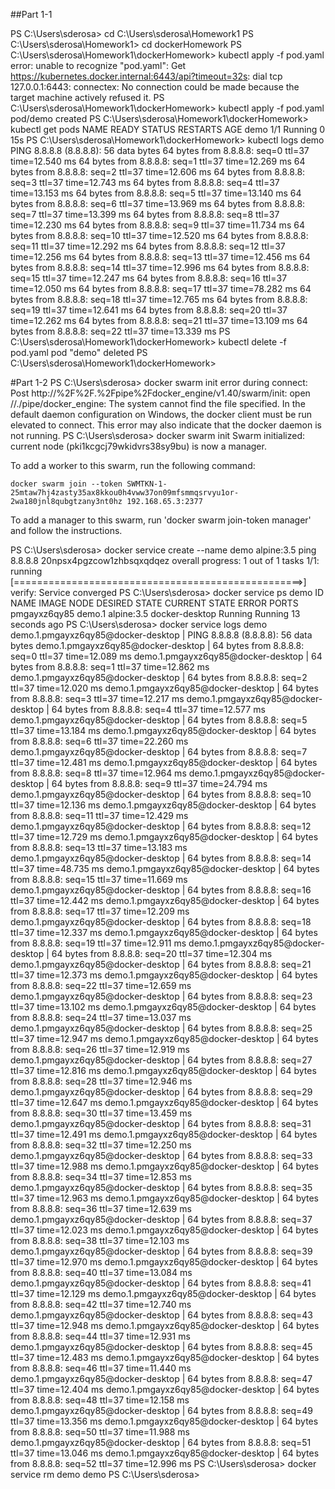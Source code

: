 ##Part 1-1

PS C:\Users\sderosa> cd C:\Users\sderosa\Homework1
PS C:\Users\sderosa\Homework1> cd dockerHomework
PS C:\Users\sderosa\Homework1\dockerHomework> kubectl apply -f pod.yaml
error: unable to recognize "pod.yaml": Get https://kubernetes.docker.internal:6443/api?timeout=32s: dial tcp 127.0.0.1:6443: connectex: No connection could be made because the target machine actively refused it.
PS C:\Users\sderosa\Homework1\dockerHomework> kubectl apply -f pod.yaml
pod/demo created
PS C:\Users\sderosa\Homework1\dockerHomework> kubectl get pods
NAME   READY   STATUS    RESTARTS   AGE
demo   1/1     Running   0          15s
PS C:\Users\sderosa\Homework1\dockerHomework> kubectl logs demo
PING 8.8.8.8 (8.8.8.8): 56 data bytes
64 bytes from 8.8.8.8: seq=0 ttl=37 time=12.540 ms
64 bytes from 8.8.8.8: seq=1 ttl=37 time=12.269 ms
64 bytes from 8.8.8.8: seq=2 ttl=37 time=12.606 ms
64 bytes from 8.8.8.8: seq=3 ttl=37 time=12.743 ms
64 bytes from 8.8.8.8: seq=4 ttl=37 time=13.153 ms
64 bytes from 8.8.8.8: seq=5 ttl=37 time=13.140 ms
64 bytes from 8.8.8.8: seq=6 ttl=37 time=13.969 ms
64 bytes from 8.8.8.8: seq=7 ttl=37 time=13.399 ms
64 bytes from 8.8.8.8: seq=8 ttl=37 time=12.230 ms
64 bytes from 8.8.8.8: seq=9 ttl=37 time=11.734 ms
64 bytes from 8.8.8.8: seq=10 ttl=37 time=12.520 ms
64 bytes from 8.8.8.8: seq=11 ttl=37 time=12.292 ms
64 bytes from 8.8.8.8: seq=12 ttl=37 time=12.256 ms
64 bytes from 8.8.8.8: seq=13 ttl=37 time=12.456 ms
64 bytes from 8.8.8.8: seq=14 ttl=37 time=12.996 ms
64 bytes from 8.8.8.8: seq=15 ttl=37 time=12.247 ms
64 bytes from 8.8.8.8: seq=16 ttl=37 time=12.050 ms
64 bytes from 8.8.8.8: seq=17 ttl=37 time=78.282 ms
64 bytes from 8.8.8.8: seq=18 ttl=37 time=12.765 ms
64 bytes from 8.8.8.8: seq=19 ttl=37 time=12.641 ms
64 bytes from 8.8.8.8: seq=20 ttl=37 time=12.262 ms
64 bytes from 8.8.8.8: seq=21 ttl=37 time=13.109 ms
64 bytes from 8.8.8.8: seq=22 ttl=37 time=13.339 ms
PS C:\Users\sderosa\Homework1\dockerHomework> kubectl delete -f pod.yaml
pod "demo" deleted
PS C:\Users\sderosa\Homework1\dockerHomework>


#Part 1-2
PS C:\Users\sderosa> docker swarm init
error during connect: Post http://%2F%2F.%2Fpipe%2Fdocker_engine/v1.40/swarm/init: open //./pipe/docker_engine: The system cannot find the file specified. In the default daemon configuration on Windows, the docker client must be run elevated to connect. This error may also indicate that the docker daemon is not running.
PS C:\Users\sderosa> docker swarm init
Swarm initialized: current node (pki1kcgcj79wkidvrs38sy9bu) is now a manager.

To add a worker to this swarm, run the following command:

    docker swarm join --token SWMTKN-1-25mtaw7hj4zasty35ax8kkou0h4vww37on09mfsmmqsrvyu1or-2wa180jnl8qubgtzany3nt0hz 192.168.65.3:2377

To add a manager to this swarm, run 'docker swarm join-token manager' and follow the instructions.

PS C:\Users\sderosa> docker service create --name demo alpine:3.5 ping 8.8.8.8
20npsx4pgzcow1zhbsqxqdqez
overall progress: 1 out of 1 tasks
1/1: running   [==================================================>]
verify: Service converged
PS C:\Users\sderosa> docker service ps demo
ID                  NAME                IMAGE               NODE                DESIRED STATE       CURRENT STATE            ERROR               PORTS
pmgayxz6qy85        demo.1              alpine:3.5          docker-desktop      Running             Running 13 seconds ago
PS C:\Users\sderosa> docker service logs demo
demo.1.pmgayxz6qy85@docker-desktop    | PING 8.8.8.8 (8.8.8.8): 56 data bytes
demo.1.pmgayxz6qy85@docker-desktop    | 64 bytes from 8.8.8.8: seq=0 ttl=37 time=12.089 ms
demo.1.pmgayxz6qy85@docker-desktop    | 64 bytes from 8.8.8.8: seq=1 ttl=37 time=12.862 ms
demo.1.pmgayxz6qy85@docker-desktop    | 64 bytes from 8.8.8.8: seq=2 ttl=37 time=12.020 ms
demo.1.pmgayxz6qy85@docker-desktop    | 64 bytes from 8.8.8.8: seq=3 ttl=37 time=12.217 ms
demo.1.pmgayxz6qy85@docker-desktop    | 64 bytes from 8.8.8.8: seq=4 ttl=37 time=12.577 ms
demo.1.pmgayxz6qy85@docker-desktop    | 64 bytes from 8.8.8.8: seq=5 ttl=37 time=13.184 ms
demo.1.pmgayxz6qy85@docker-desktop    | 64 bytes from 8.8.8.8: seq=6 ttl=37 time=22.260 ms
demo.1.pmgayxz6qy85@docker-desktop    | 64 bytes from 8.8.8.8: seq=7 ttl=37 time=12.481 ms
demo.1.pmgayxz6qy85@docker-desktop    | 64 bytes from 8.8.8.8: seq=8 ttl=37 time=12.964 ms
demo.1.pmgayxz6qy85@docker-desktop    | 64 bytes from 8.8.8.8: seq=9 ttl=37 time=24.794 ms
demo.1.pmgayxz6qy85@docker-desktop    | 64 bytes from 8.8.8.8: seq=10 ttl=37 time=12.136 ms
demo.1.pmgayxz6qy85@docker-desktop    | 64 bytes from 8.8.8.8: seq=11 ttl=37 time=12.429 ms
demo.1.pmgayxz6qy85@docker-desktop    | 64 bytes from 8.8.8.8: seq=12 ttl=37 time=12.729 ms
demo.1.pmgayxz6qy85@docker-desktop    | 64 bytes from 8.8.8.8: seq=13 ttl=37 time=13.183 ms
demo.1.pmgayxz6qy85@docker-desktop    | 64 bytes from 8.8.8.8: seq=14 ttl=37 time=48.735 ms
demo.1.pmgayxz6qy85@docker-desktop    | 64 bytes from 8.8.8.8: seq=15 ttl=37 time=11.669 ms
demo.1.pmgayxz6qy85@docker-desktop    | 64 bytes from 8.8.8.8: seq=16 ttl=37 time=12.442 ms
demo.1.pmgayxz6qy85@docker-desktop    | 64 bytes from 8.8.8.8: seq=17 ttl=37 time=12.209 ms
demo.1.pmgayxz6qy85@docker-desktop    | 64 bytes from 8.8.8.8: seq=18 ttl=37 time=12.337 ms
demo.1.pmgayxz6qy85@docker-desktop    | 64 bytes from 8.8.8.8: seq=19 ttl=37 time=12.911 ms
demo.1.pmgayxz6qy85@docker-desktop    | 64 bytes from 8.8.8.8: seq=20 ttl=37 time=12.304 ms
demo.1.pmgayxz6qy85@docker-desktop    | 64 bytes from 8.8.8.8: seq=21 ttl=37 time=12.373 ms
demo.1.pmgayxz6qy85@docker-desktop    | 64 bytes from 8.8.8.8: seq=22 ttl=37 time=12.659 ms
demo.1.pmgayxz6qy85@docker-desktop    | 64 bytes from 8.8.8.8: seq=23 ttl=37 time=13.102 ms
demo.1.pmgayxz6qy85@docker-desktop    | 64 bytes from 8.8.8.8: seq=24 ttl=37 time=13.037 ms
demo.1.pmgayxz6qy85@docker-desktop    | 64 bytes from 8.8.8.8: seq=25 ttl=37 time=12.947 ms
demo.1.pmgayxz6qy85@docker-desktop    | 64 bytes from 8.8.8.8: seq=26 ttl=37 time=12.919 ms
demo.1.pmgayxz6qy85@docker-desktop    | 64 bytes from 8.8.8.8: seq=27 ttl=37 time=12.816 ms
demo.1.pmgayxz6qy85@docker-desktop    | 64 bytes from 8.8.8.8: seq=28 ttl=37 time=12.946 ms
demo.1.pmgayxz6qy85@docker-desktop    | 64 bytes from 8.8.8.8: seq=29 ttl=37 time=12.647 ms
demo.1.pmgayxz6qy85@docker-desktop    | 64 bytes from 8.8.8.8: seq=30 ttl=37 time=13.459 ms
demo.1.pmgayxz6qy85@docker-desktop    | 64 bytes from 8.8.8.8: seq=31 ttl=37 time=12.491 ms
demo.1.pmgayxz6qy85@docker-desktop    | 64 bytes from 8.8.8.8: seq=32 ttl=37 time=12.250 ms
demo.1.pmgayxz6qy85@docker-desktop    | 64 bytes from 8.8.8.8: seq=33 ttl=37 time=12.988 ms
demo.1.pmgayxz6qy85@docker-desktop    | 64 bytes from 8.8.8.8: seq=34 ttl=37 time=12.853 ms
demo.1.pmgayxz6qy85@docker-desktop    | 64 bytes from 8.8.8.8: seq=35 ttl=37 time=12.963 ms
demo.1.pmgayxz6qy85@docker-desktop    | 64 bytes from 8.8.8.8: seq=36 ttl=37 time=12.639 ms
demo.1.pmgayxz6qy85@docker-desktop    | 64 bytes from 8.8.8.8: seq=37 ttl=37 time=12.023 ms
demo.1.pmgayxz6qy85@docker-desktop    | 64 bytes from 8.8.8.8: seq=38 ttl=37 time=12.103 ms
demo.1.pmgayxz6qy85@docker-desktop    | 64 bytes from 8.8.8.8: seq=39 ttl=37 time=12.970 ms
demo.1.pmgayxz6qy85@docker-desktop    | 64 bytes from 8.8.8.8: seq=40 ttl=37 time=13.084 ms
demo.1.pmgayxz6qy85@docker-desktop    | 64 bytes from 8.8.8.8: seq=41 ttl=37 time=12.129 ms
demo.1.pmgayxz6qy85@docker-desktop    | 64 bytes from 8.8.8.8: seq=42 ttl=37 time=12.740 ms
demo.1.pmgayxz6qy85@docker-desktop    | 64 bytes from 8.8.8.8: seq=43 ttl=37 time=12.948 ms
demo.1.pmgayxz6qy85@docker-desktop    | 64 bytes from 8.8.8.8: seq=44 ttl=37 time=12.931 ms
demo.1.pmgayxz6qy85@docker-desktop    | 64 bytes from 8.8.8.8: seq=45 ttl=37 time=12.483 ms
demo.1.pmgayxz6qy85@docker-desktop    | 64 bytes from 8.8.8.8: seq=46 ttl=37 time=11.440 ms
demo.1.pmgayxz6qy85@docker-desktop    | 64 bytes from 8.8.8.8: seq=47 ttl=37 time=12.404 ms
demo.1.pmgayxz6qy85@docker-desktop    | 64 bytes from 8.8.8.8: seq=48 ttl=37 time=12.158 ms
demo.1.pmgayxz6qy85@docker-desktop    | 64 bytes from 8.8.8.8: seq=49 ttl=37 time=13.356 ms
demo.1.pmgayxz6qy85@docker-desktop    | 64 bytes from 8.8.8.8: seq=50 ttl=37 time=11.988 ms
demo.1.pmgayxz6qy85@docker-desktop    | 64 bytes from 8.8.8.8: seq=51 ttl=37 time=13.046 ms
demo.1.pmgayxz6qy85@docker-desktop    | 64 bytes from 8.8.8.8: seq=52 ttl=37 time=12.996 ms
PS C:\Users\sderosa> docker service rm demo
demo
PS C:\Users\sderosa>

